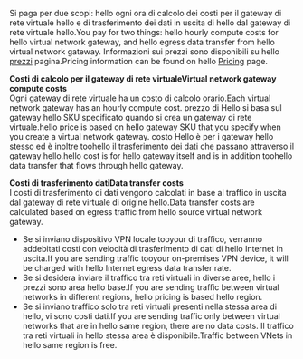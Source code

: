 <span data-ttu-id="df2ff-101">Si paga per due scopi: hello ogni ora di calcolo dei costi per il gateway di rete virtuale hello e di trasferimento dei dati in uscita di hello dal gateway di rete virtuale hello.</span><span class="sxs-lookup"><span data-stu-id="df2ff-101">You pay for two things: hello hourly compute costs for hello virtual network gateway, and hello egress data transfer from hello virtual network gateway.</span></span> <span data-ttu-id="df2ff-102">Informazioni sui prezzi sono disponibili su hello [prezzi](https://azure.microsoft.com/pricing/details/vpn-gateway) pagina.</span><span class="sxs-lookup"><span data-stu-id="df2ff-102">Pricing information can be found on hello [Pricing](https://azure.microsoft.com/pricing/details/vpn-gateway) page.</span></span>

<span data-ttu-id="df2ff-103">**Costi di calcolo per il gateway di rete virtuale**</span><span class="sxs-lookup"><span data-stu-id="df2ff-103">**Virtual network gateway compute costs**</span></span><br><span data-ttu-id="df2ff-104">Ogni gateway di rete virtuale ha un costo di calcolo orario.</span><span class="sxs-lookup"><span data-stu-id="df2ff-104">Each virtual network gateway has an hourly compute cost.</span></span> <span data-ttu-id="df2ff-105">prezzo di Hello si basa sul gateway hello SKU specificato quando si crea un gateway di rete virtuale.</span><span class="sxs-lookup"><span data-stu-id="df2ff-105">hello price is based on hello gateway SKU that you specify when you create a virtual network gateway.</span></span> <span data-ttu-id="df2ff-106">costo Hello è per i gateway hello stesso ed è inoltre toohello il trasferimento dei dati che passano attraverso il gateway hello.</span><span class="sxs-lookup"><span data-stu-id="df2ff-106">hello cost is for hello gateway itself and is in addition toohello data transfer that flows through hello gateway.</span></span>

<span data-ttu-id="df2ff-107">**Costi di trasferimento dati**</span><span class="sxs-lookup"><span data-stu-id="df2ff-107">**Data transfer costs**</span></span><br><span data-ttu-id="df2ff-108">I costi di trasferimento di dati vengono calcolati in base al traffico in uscita dal gateway di rete virtuale di origine hello.</span><span class="sxs-lookup"><span data-stu-id="df2ff-108">Data transfer costs are calculated based on egress traffic from hello source virtual network gateway.</span></span>

* <span data-ttu-id="df2ff-109">Se si inviano dispositivo VPN locale tooyour di traffico, verranno addebitati costi con velocità di trasferimento di dati di hello Internet in uscita.</span><span class="sxs-lookup"><span data-stu-id="df2ff-109">If you are sending traffic tooyour on-premises VPN device, it will be charged with hello Internet egress data transfer rate.</span></span>
* <span data-ttu-id="df2ff-110">Se si desidera inviare il traffico tra reti virtuali in diverse aree, hello i prezzi sono area hello base.</span><span class="sxs-lookup"><span data-stu-id="df2ff-110">If you are sending traffic between virtual networks in different regions, hello pricing is based hello region.</span></span>
* <span data-ttu-id="df2ff-111">Se si inviano traffico solo tra reti virtuali presenti nella stessa area di hello, vi sono costi dati.</span><span class="sxs-lookup"><span data-stu-id="df2ff-111">If you are sending traffic only between virtual networks that are in hello same region, there are no data costs.</span></span> <span data-ttu-id="df2ff-112">Il traffico tra reti virtuali in hello stessa area è disponibile.</span><span class="sxs-lookup"><span data-stu-id="df2ff-112">Traffic between VNets in hello same region is free.</span></span>

